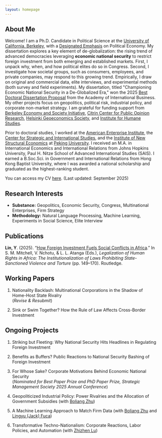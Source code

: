```yaml
---
layout: homepage
---
```


## About Me

Welcome! I am a Ph.D. Candidate in Political Science at the [University of California, Berkeley](https://polisci.berkeley.edu/people/person/yue-florence-lin), with a [Designated Emphasis](https://besi.berkeley.edu/designated-emphasis-in-political-economy-de-in-pe-students/) on Political Economy. My dissertation explores a key element of de-globalization: the rising trend of advanced democracies leveraging **economic national security** to restrict foreign investment from both emerging and established markets. First, I unpack why, when, and how political elites do so in Congress. Second, I investigate how societal groups, such as consumers, employees, and private companies, may respond to this growing trend. Empirically, I draw on original and commercial data, elite interviews, and experimental methods (both survey and field experiments). My dissertation, titled "Championing Economic National Security in a De-Globalized Era," won the 2025 [Best Doctoral Dissertation Proposal](https://www.aib.world/about/awards/doctoral-dissertation-proposal/) from the Academy of International Business. My other projects focus on geopolitics, political risk, industrial policy, and corporate non-market strategy. I am grateful for funding support from [Berkeley Economy and Society Initiative](https://besi.berkeley.edu/), [Citrin Center for Public Opinion Research](https://live-citrin-center-for-public-opinion-research.pantheon.berkeley.edu/), [Helsinki Geoeconomics Society](https://www.geoeconomics.fi/society/), and [Institute for Humane Studies](https://www.theihs.org/). 

Prior to doctoral studies, I worked at the [American Enterprise Institute](https://www.aei.org/), the [Center for Strategic and International Studies](https://www.csis.org/), and the [Institute of New Structural Economics](https://www.nse.pku.edu.cn/en/) at [Peking University](https://english.pku.edu.cn/). I received an M.A. in International Economics and International Relations from Johns Hopkins University, Paul H. Nitze School of Advanced International Studies (SAIS). I earned a B.Soc.Sci. in Government and International Relations from Hong Kong Baptist University, where I was awarded a national scholarship and graduated as the highest-ranking student.

You can access my CV [here](assets/files/cv.pdf). (Last updated: September 2025)


## Research Interests

- **Substance:** Geopolitics, Economic Security, Congress, Multinational Enterprises, Firm Strategy
- **Methodology:** Natural Language Processing, Machine Learning, Experiments in Social Science, Elite Interview


## Publications

**Lin, Y**. (2025). “[How Foreign Investment Fuels Social Conflicts in Africa](https://www.routledge.com/Legalization-of-Human-Rights-in-Africa-The-Institutionalization-of-Laws-Prohibiting-State-Sanctioned-Violence-and-Torture/Mitchell-Nchotu-Atanga/p/book/9781032749495).” In S. M. Mitchell, V. Nchotu, & L. L. Atanga (Eds.), *Legalization of Human Rights in Africa: The Institutionalization of Laws Prohibiting State-Sanctioned Violence and Torture* (pp. 149–170). Routledge.

## Working Papers

1. Nationality Backlash: Multinational Corporations in the Shadow of Home-Host State Rivalry    
(*Revise & Resubmit*)
   
2. Sink or Swim Together? How the Rule of Law Affects Cross-Border Investment
 
## Ongoing Projects

1. Striking but Fleeting: Why National Security Hits Headlines in Regulating Foreign Investment

2. Benefits as Buffers? Public Reactions to National Security Bashing of Foreign Investment

3. For Whose Sake? Corporate Motivations Behind Economic National Security  
(*Nominated for Best Paper Prize and PhD Paper Prize, Strategic Management Society 2025 Annual Conference*)

4. Geopoliticized Industrial Policy: Power Rivalries and the Allocation of Government Subsidies (with [Boliang Zhu](https://polisci.la.psu.edu/people/bxz14/))

5. A Machine Learning Approach to Match Firm Data (with [Boliang Zhu](https://polisci.la.psu.edu/people/bxz14/) and [Lingyu (Jack) Fuca](https://polisci.la.psu.edu/people/lingyu-jack-fuca/))

6. Transformative Techno-Nationalism: Corporate Reactions, Labor Policies, and Automation (with [Zhizhen Lu](https://www.zhizhenlu.com/))
